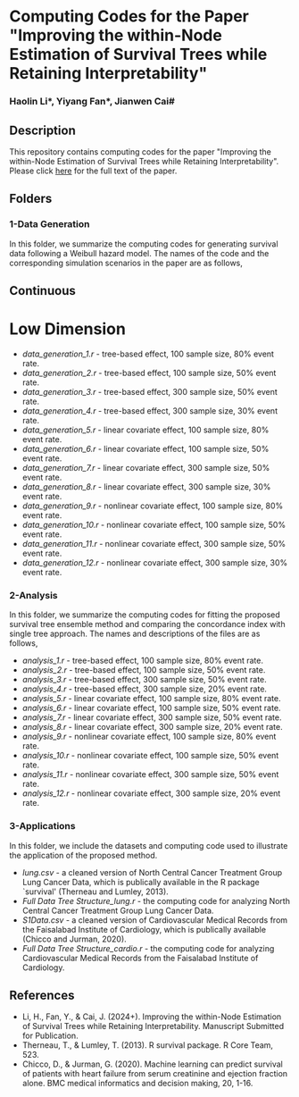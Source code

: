 # Computing Codes for the Paper "Improving the within-Node Estimation of Survival Trees while Retaining Interpretability"
### Haolin Li*, Yiyang Fan*, Jianwen Cai#


## Description

This repository contains computing codes for the paper "Improving the within-Node Estimation of Survival Trees while Retaining Interpretability". Please click [here](https://onlinelibrary.wiley.com/doi/abs/10.1111/biom.13821) for the full text of the paper.

## Folders

### 1-Data Generation

In this folder, we summarize the computing codes for generating survival data following a Weibull hazard model. The names of the code and the corresponding simulation scenarios in the paper are as follows,

## Continuous

# Low Dimension
* *data_generation_1.r* - tree-based effect, 100 sample size, 80% event rate.
* *data_generation_2.r* - tree-based effect, 100 sample size, 50% event rate.
* *data_generation_3.r* - tree-based effect, 300 sample size, 50% event rate.
* *data_generation_4.r* - tree-based effect, 300 sample size, 30% event rate.
* *data_generation_5.r* - linear covariate effect, 100 sample size, 80% event rate.
* *data_generation_6.r* - linear covariate effect, 100 sample size, 50% event rate.
* *data_generation_7.r* - linear covariate effect, 300 sample size, 50% event rate.
* *data_generation_8.r* - linear covariate effect, 300 sample size, 30% event rate.
* *data_generation_9.r* - nonlinear covariate effect, 100 sample size, 80% event rate.
* *data_generation_10.r* - nonlinear covariate effect, 100 sample size, 50% event rate.
* *data_generation_11.r* - nonlinear covariate effect, 300 sample size, 50% event rate.
* *data_generation_12.r* - nonlinear covariate effect, 300 sample size, 30% event rate.

### 2-Analysis

In this folder, we summarize the computing codes for fitting the proposed survival tree ensemble method and comparing the concordance index with single tree approach. The names and descriptions of the files are as follows,

* *analysis_1.r* - tree-based effect, 100 sample size, 80% event rate.
* *analysis_2.r* - tree-based effect, 100 sample size, 50% event rate.
* *analysis_3.r* - tree-based effect, 300 sample size, 50% event rate.
* *analysis_4.r* - tree-based effect, 300 sample size, 20% event rate.
* *analysis_5.r* - linear covariate effect, 100 sample size, 80% event rate.
* *analysis_6.r* - linear covariate effect, 100 sample size, 50% event rate.
* *analysis_7.r* - linear covariate effect, 300 sample size, 50% event rate.
* *analysis_8.r* - linear covariate effect, 300 sample size, 20% event rate.
* *analysis_9.r* - nonlinear covariate effect, 100 sample size, 80% event rate.
* *analysis_10.r* - nonlinear covariate effect, 100 sample size, 50% event rate.
* *analysis_11.r* - nonlinear covariate effect, 300 sample size, 50% event rate.
* *analysis_12.r* - nonlinear covariate effect, 300 sample size, 20% event rate.

### 3-Applications

In this folder, we include the datasets and computing code used to illustrate the application of the proposed method.

* *lung.csv* - a cleaned version of North Central Cancer Treatment Group Lung Cancer Data, which is publically available in the R package `survival' (Therneau and Lumley, 2013).
* *Full Data Tree Structure_lung.r* - the computing code for analyzing North Central Cancer Treatment Group Lung Cancer Data.
* *S1Data.csv* - a cleaned version of Cardiovascular Medical Records from the Faisalabad Institute of Cardiology, which is publically available (Chicco and Jurman, 2020).
* *Full Data Tree Structure_cardio.r* - the computing code for analyzing Cardiovascular Medical Records from the Faisalabad Institute of Cardiology.

## References

* Li, H., Fan, Y., & Cai, J. (2024+). Improving the within-Node Estimation of Survival Trees while Retaining Interpretability. Manuscript Submitted for Publication.
* Therneau, T., & Lumley, T. (2013). R survival package. R Core Team, 523.
* Chicco, D., & Jurman, G. (2020). Machine learning can predict survival of patients with heart failure from serum creatinine and ejection fraction alone. BMC medical informatics and decision making, 20, 1-16.
